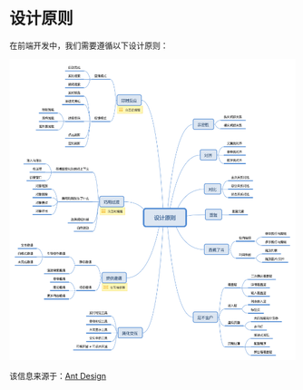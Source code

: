 设计原则
===

在前端开发中，我们需要遵循以下设计原则：

![设计原则](./img/设计原则.png)

该信息来源于：[Ant Design](https://ant.design/index-cn)
